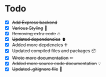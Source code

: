 # Todo

- [x] ~~Add Express backend~~ 
- [x] ~~Various Styling~~ 💄 
- [x] ~~Removing extra code~~ 🔥
- [x] ~~Updated dependencies~~ ⬆
- [x] ~~Added more depdencies~~ ➕
- [x] ~~Updated compiled files and packages~~ 📦
- [x] ~~Wrote more documentation~~ ✏ 
- [x] ~~Added more source code documentation~~ 💡
- [x] ~~Updated .gitignore file~~ 🙈 